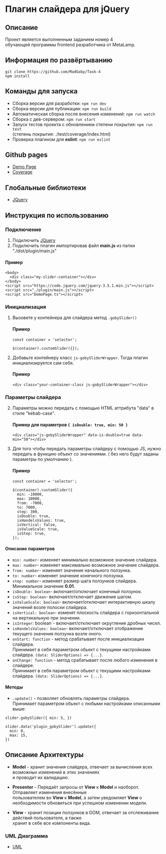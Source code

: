 # Плагин слайдера для jQuery

## Описание

Проект является выполненным заданием номер 4  
обучающей программы frontend разработчика от MetaLamp.

## Информация по развёртыванию
```
git clone https://github.com/MadGoby/Task-4
npm install
```
## Команды для запуска

- Сборка версии для разработки: `npm run dev`
- Сборка версии для публикации: `npm run build`
- Автоматическая сборка после внесения изменений: `npm run watch`
- Сборка с дев-сервером: `npm run start`
- Запуск тестов проекта с обновлением степени покрытия: `npm run test`  
(степень покрытия: ./test/coverage/index.html)
- Проверка плагином для **eslint**: `npm run eslint`

## Github pages

- [Demo Page](https://madgoby.github.io/Task-4/gh-pages/index.html)
- [Coverage](https://madgoby.github.io/Task-4/gh-pages/coverage/index.html)

## Глобальные библиотеки

- [JQuery](https://jquery.com/)

## Инструкция по использованию
### Подключение
  1. Подключить [JQuery](https://jquery.com/)
  2. Подключить плагин импортировав файл **main.js** из папки "./dist/plugin/main.js"
  #### Пример
  ```
  <body>
    <div class="my-slider-container"></div>
  </body>
  <script src="https://code.jquery.com/jquery-3.5.1.min.js"></script>
  <script src="./plugin/main.js"></script>
  <script src="DemoPage.ts"></script>
  ``` 
### Инициализация
1. Вызовете у контейнера для слайдера метод `.gobySlider()`
    #### Пример
    ```
    const container = 'selector';
  
    $(container).customSlider({});
    ``` 
2. Добавьте контейнеру класс `js-gobySliderWrapper`. Тогда плагин инициализируется сам себя.
    #### Пример
    ```
    <div class="your-container-class js-gobySliderWrapper"></div>
    ``` 
### Параметры слайдера
2. Параметры можно передать с помощью HTML аттрибута "data" в стиле "kebab-case".
   #### Пример для параметров `{ isDouble: true, min: 50 }`
    ```
    <div class="js-gobySliderWrapper" data-is-double=true data-min="50"></div>
    ``` 
3. Для того чтобы передать параметры слайдеру с помощью JS, нужно передать в функцию объект со значениями.
( без него будут заданы параметры по умолчанию ).
    #### Пример
    ```
    const container = 'selector';

    $(container).customSlider({
      min: -10000,
      max: 10000,
      from: -7000,
      to: 7000,
      step: 300,
      isDouble: true,
      isHandelsValues: true,
      isVertical: false,
      isValueScale: true,
      isStep: true,
    });
    ```

  #### Описание параметров

  - `min: number`- изменяет минимально возможное значение слайдера.
  - `max: number`- изменяет максимально возможное значение слайдера.
  - `from: number`- изменяет значение начального ползунка.
  - `to: number`- изменяет значение конечного ползунка.
  - `step: number`- изменяет размер шага ползунков слайдера. Минимальное значение **0.01**.
  - `isDouble: boolean`- включает/отключает конечный ползунок.
  - `isStep: boolean`- включает/отключает движение шагом.
  - `isValueScale: boolean`- включает/отключает интерактивную шкалу значений возле полоски слайдера.
  - `isVertical: boolean`- изменят плоскость слайдера с горизонтальной на вертикальную при значении.
  - `isInteger`: boolean`- включает/отключает округление дробных чисел.
  - `isHandelsValues: boolean`- включает/отключает отображение текущего значения ползунка возле оного.
  - `onStart: function` - метод срабатывает после инициализации слайдера.  
  Принимает в себя параметром обьект с текущими настройками слайдера. `(data: SliderOptions) => {...}`.
  - `onChange: function` - метод срабатывает после любого изменения в слайдере.  
  Принимает в себя параметром обьект с текущими настройками слайдера. `(data: SliderOptions) => {...}`.
  
  #### Методы
  
  - `.update()` - позволяет обновлять параметры слайдера.  
  Принимает параметром обьект с любыми настройками описанными выше:
  ```
  slider.gobySlider({ min: 5, })
  
  slider.data('plugin_gobySlider').update({ 
    min: 0,
    max: 15,
  })
  
  ```

## Описание Архитектуры

- **Model** - хранит значения слайдера, отвечает за вычисления всех возможных изменений в этих значениях  
и проводит их валидацию.

- **Presenter** - Передаёт запросы от **View** к **Model** и наоборот. Отправляет изменения внесённые  
пользователем во **View** к **Model**, а затем уведомляет **View** о необходимости обновиться при успешном изменении модели. 

- **View** - хранит позиции ползунков в DOM, отвечает за отслеживание действий пользователя, а также  
хранит в себе все компоненты вида.

### UML Диаграмма

- [UML](https://madgoby.github.io/Task-4/uml/uml.html)